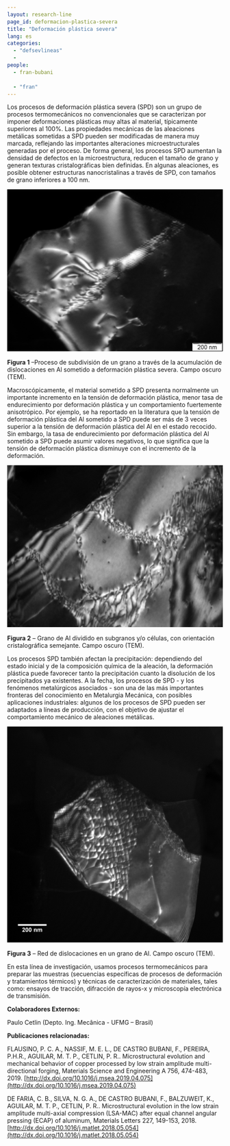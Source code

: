 ```yaml
---
layout: research-line
page_id: deformacion-plastica-severa
title: "Deformación plástica severa"
lang: es
categories: 
  - "defsevlineas"
  -
people:
  - fran-bubani
 
  - "fran"
---
```


Los procesos de deformación plástica severa (SPD) son un grupo de procesos termomecánicos no convencionales que se caracterizan por imponer deformaciones plásticas muy altas al material, típicamente superiores al 100%. Las propiedades mecánicas de las aleaciones metálicas sometidas a SPD pueden ser modificadas de manera muy marcada, reflejando las importantes alteraciones microestructurales generadas por el proceso. De forma general, los procesos SPD aumentan la densidad de defectos en la microestructura, reducen el tamaño de grano y generan texturas cristalográficas bien definidas. En algunas aleaciones, es posible obtener estructuras nanocristalinas a través de SPD, con tamaños de grano inferiores a 100 nm. 

![](/assets/img/research/spdFig1-1024x768.png)

**Figura 1** –Proceso de subdivisión de un grano a través de la acumulación de dislocaciones en Al sometido a deformación plástica severa. Campo oscuro (TEM).

Macroscópicamente, el material sometido a SPD presenta normalmente un importante incremento en la tensión de deformación plástica, menor tasa de endurecimiento por deformación plástica y un comportamiento fuertemente anisotrópico. Por ejemplo, se ha reportado en la literatura que la tensión de deformación plástica del Al sometido a SPD puede ser más de 3 veces superior a la tensión de deformación plástica del Al en el estado recocido. Sin embargo, la tasa de endurecimiento por deformación plástica del Al sometido a SPD puede asumir valores negativos, lo que significa que la tensión de deformación plástica disminuye con el incremento de la deformación. 

![](/assets/img/research/spdFig2-1024x768.png)

**Figura 2** – Grano de Al dividido en subgranos y/o células, con orientación cristalográfica semejante. Campo oscuro (TEM).

Los procesos SPD también afectan la precipitación: dependiendo del estado inicial y de la composición química de la aleación, la deformación plástica puede favorecer tanto la precipitación cuanto la disolución de los precipitados ya existentes. A la fecha, los procesos de SPD - y los fenómenos metalúrgicos asociados - son una de las más importantes fronteras del conocimiento en Metalurgia Mecánica, con posibles aplicaciones industriales: algunos de los procesos de SPD pueden ser adaptados a líneas de producción, con el objetivo de ajustar el comportamiento mecánico de aleaciones metálicas.

![](/assets/img/research/spdFig3-1024x1024.png)

**Figura 3** – Red de dislocaciones en un grano de Al. Campo oscuro (TEM).

En esta línea de investigación, usamos procesos termomecánicos para preparar las muestras (secuencias específicas de procesos de deformación y tratamientos térmicos) y técnicas de caracterización de materiales, tales como: ensayos de tracción, difracción de rayos-x y microscopía electrónica de transmisión.





**Colaboradores Externos:**

Paulo Cetlin (Depto. Ing. Mecânica - UFMG – Brasil)

**Publicaciones relacionadas:**

FLAUSINO, P. C. A., NASSIF, M. E. L., DE CASTRO BUBANI, F., PEREIRA, P.H.R., AGUILAR, M. T. P., CETLIN, P. R.. Microstructural evolution and mechanical behavior of copper processed by low strain amplitude multi-directional forging, Materials Science and Engineering A 756, 474-483, 2019. [http://dx.doi.org/10.1016/j.msea.2019.04.075](http://dx.doi.org/10.1016/j.msea.2019.04.075)

DE FARIA, C. B., SILVA, N. G. A., DE CASTRO BUBANI, F., BALZUWEIT, K., AGUILAR, M. T. P., CETLIN, P. R.. Microstructural evolution in the low strain amplitude multi-axial compression (LSA-MAC) after equal channel angular pressing (ECAP) of aluminum, Materials Letters 227, 149-153, 2018. [http://dx.doi.org/10.1016/j.matlet.2018.05.054](http://dx.doi.org/10.1016/j.matlet.2018.05.054)
